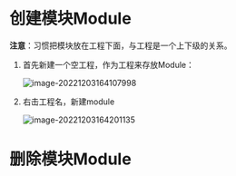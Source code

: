 # 创建模块Module

**注意**：习惯把模块放在工程下面，与工程是一个上下级的关系。

1. 首先新建一个空工程，作为工程来存放Module：

   ![image-20221203164107998](https://cdn.jsdelivr.net/gh/letengzz/Two-C@main/img/Java/202212031642643.png)

2. 右击工程名，新建module

   ![image-20221203164201135](https://cdn.jsdelivr.net/gh/letengzz/Two-C@main/img/Java/202212031642649.png)


# 删除模块Module

